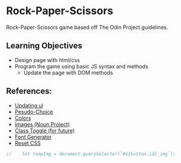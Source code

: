 # Rock-Paper-Scissors

Rock-Paper-Scissors game based off The Odin Project guidelines.

## Learning Objectives
- Design page with html/css
- Program the game using basic JS syntax and methods
    - Update the page with DOM methods


## References:
- [Updating ul](https://stackoverflow.com/questions/26069477/adding-items-to-a-list-when-a-button-is-pressed-in-javascript)
- [Pesudo-Choice](https://stackoverflow.com/questions/4550505/getting-a-random-value-from-a-javascript-array)
- [Colors](https://coolors.co/37392e-19647e-28afb0-ddcecd)
- [Images (Noun Project)](https://thenounproject.com/browse/icons/term/scissors/)
- [Class Toggle (for future)](https://www.w3schools.com/howto/howto_js_toggle_class.asp)
- [Font Generator](https://www.cssfontstack.com/)
- [Reset CSS](https://meyerweb.com/eric/tools/css/reset/)
```js
//    let tempImg = document.querySelector(`#${button.id}_img`);
```